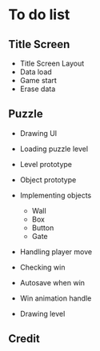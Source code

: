 # To do list

## Title Screen

- Title Screen Layout
- Data load
- Game start
- Erase data

## Puzzle

- Drawing UI

- Loading puzzle level
- Level prototype
- Object prototype
- Implementing objects
  - Wall
  - Box
  - Button
  - Gate

- Handling player move
- Checking win
- Autosave when win
- Win animation handle

- Drawing level

## Credit